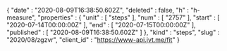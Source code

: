 {
  "date" : "2020-08-09T16:38:50.602Z",
  "deleted" : false,
  "h" : "h-measure",
  "properties" : {
    "unit" : [ "steps" ],
    "num" : [ "2757" ],
    "start" : [ "2020-07-14T00:00:00Z" ],
    "end" : [ "2020-07-15T00:00:00Z" ],
    "published" : [ "2020-08-09T16:38:50.602Z" ]
  },
  "kind" : "steps",
  "slug" : "2020/08/zgzvr",
  "client_id" : "https://www-api.jvt.me/fit"
}
